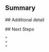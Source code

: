 <!--- Provide a general summary of the issue in the Title above -->
<!--- Please label the issue with one of the following: Discussion, Documentation, Outreach or Question -->

## Summary
<!--- Describe the motivation behind the issue -->

## Additional detail
<!--- Provide a additional details that could help developers understand the issue -->

## Next Steps
<!--- Provide possible steps to take in order to address the issue -->

    * 
    * 
    * 
